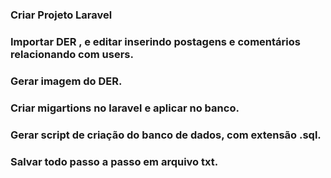 ### Criar Projeto Laravel

### Importar DER , e editar inserindo postagens e comentários relacionando com users.

### Gerar imagem do DER.

### Criar migartions no laravel e aplicar no banco.

### Gerar script de criação do banco de dados, com extensão .sql.

### Salvar todo passo a passo em arquivo txt.

